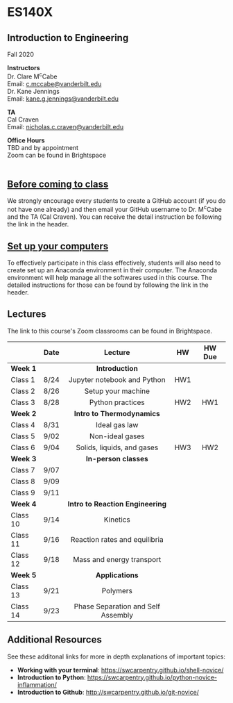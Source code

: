 # ES140X
## Introduction to Engineering
Fall 2020

**Instructors**<br/>
Dr. Clare M<sup>c</sup>Cabe  
Email: c.mccabe@vanderbilt.edu   
Dr. Kane Jennings  
Email: kane.g.jennings@vanderbilt.edu


**TA**<br/> 
Cal Craven  
Email: nicholas.c.craven@vanderbilt.edu

**Office Hours** <br/> 
TBD and by appointment  
Zoom can be found in Brightspace
<br />
<br /> 

## [Before coming to class](instructions/create_github_account.md)

We strongly encourage every students to create a GitHub account (if you do not have one already) and then email your GitHub username to Dr. M<sup>c</sup>Cabe and the TA (Cal Craven). You can receive the detail instruction be following the link in the header. 


## [Set up your computers](instructions/set_up_your_computers.md)

To effectively participate in this class effectively, students will also need to create set up an Anaconda environment in their computer.
The Anaconda environment will help manage all the softwares used in this course.
The detailed instructions for those can be found by following the link in the header.

## Lectures

The link to this course's Zoom classrooms can be found in Brightspace.

|                       | Date | Lecture | HW | HW Due |
| :--------------- |:-------:|:----------:|:------:|:-----------:|
| **Week 1**     |         |**Introduction**|         |               |
| Class 1          | 8/24 | Jupyter notebook and Python | HW1 |               |
| Class 2          | 8/26 | Setup your machine |         |               |
| Class 3          | 8/28 | Python practices | HW2 | HW1 |
| **Week 2**     |         | **Intro to Thermodynamics**|         |               |
| Class 4          | 8/31 | Ideal gas law |         |               |
| Class 5          | 9/02 | Non-ideal gases |         |               |
| Class 6          | 9/04 | Solids, liquids, and gases  | HW3 | HW2 |
| **Week 3**     |         | **In-person classes** |         |               | 
| Class 7          | 9/07 |              |         |               |
| Class 8          | 9/09 |              |         |               |
| Class 9          | 9/11 |              |         |               |
| **Week 4**     |         | **Intro to Reaction Engineering** |         |               | 
| Class 10         | 9/14 | Kinetics |         |               |
| Class 11         | 9/16 | Reaction rates and equilibria |         |               |
| Class 12         | 9/18 | Mass and energy transport |         |               |
| **Week 5**     |         | **Applications** |         |               |
| Class 13         | 9/21 | Polymers |         |               |
| Class 14         | 9/23 | Phase Separation and Self Assembly|         |               |

## Additional Resources  
See these additonal links for more in depth explanations of important topics:  
- **Working with your terminal**: https://swcarpentry.github.io/shell-novice/  
- **Introduction to Python**:         https://swcarpentry.github.io/python-novice-inflammation/  
- **Introduction to Github**:          http://swcarpentry.github.io/git-novice/  
